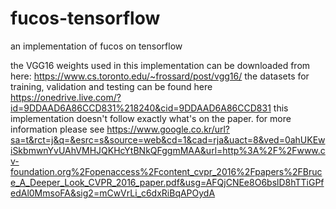 # fucos-tensorflow
an implementation of fucos on tensorflow

the VGG16 weights used in this implementation can be downloaded from here: https://www.cs.toronto.edu/~frossard/post/vgg16/
the datasets for training, validation and testing can be found here https://onedrive.live.com/?id=9DDAAD6A86CCD831%218240&cid=9DDAAD6A86CCD831
this implementation doesn't follow exactly what's on the paper.
for more information please see https://www.google.co.kr/url?sa=t&rct=j&q=&esrc=s&source=web&cd=1&cad=rja&uact=8&ved=0ahUKEwiSkbmwnYvUAhVMHJQKHcYtBNkQFggmMAA&url=http%3A%2F%2Fwww.cv-foundation.org%2Fopenaccess%2Fcontent_cvpr_2016%2Fpapers%2FBruce_A_Deeper_Look_CVPR_2016_paper.pdf&usg=AFQjCNEe8O6bslD8hTTiGPfedAl0MmsoFA&sig2=mCwVrLi_c6dxRiBqAPOydA
